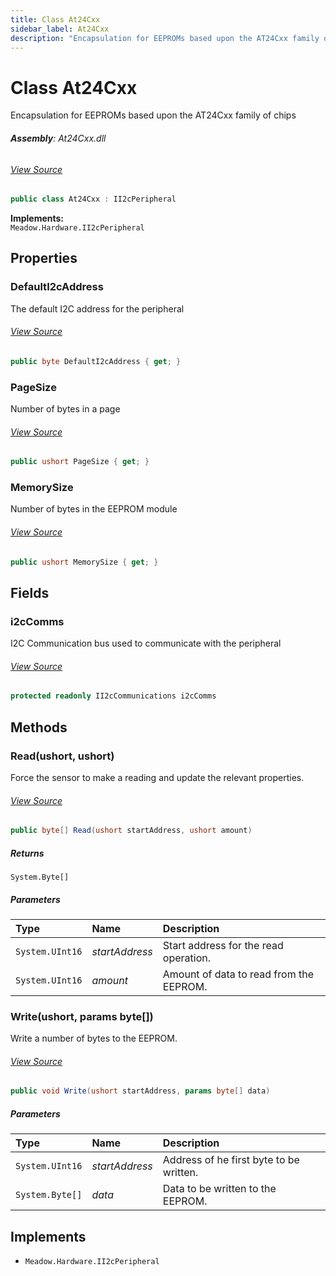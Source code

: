 ```yaml
---
title: Class At24Cxx
sidebar_label: At24Cxx
description: "Encapsulation for EEPROMs based upon the AT24Cxx family of chips"
---
```

# Class At24Cxx
Encapsulation for EEPROMs based upon the AT24Cxx family of chips

###### **Assembly**: At24Cxx.dll
###### [View Source](https://github.com/WildernessLabs/Meadow.Foundation.git/blob/develop/Source/Meadow.Foundation.Peripherals/ICs.EEPROM.At24Cxx/Driver/At24Cxx.Enums.cs#L3)
```csharp title="Declaration"
public class At24Cxx : II2cPeripheral
```
**Implements:**  
`Meadow.Hardware.II2cPeripheral`

## Properties
### DefaultI2cAddress
The default I2C address for the peripheral
###### [View Source](https://github.com/WildernessLabs/Meadow.Foundation.git/blob/develop/Source/Meadow.Foundation.Peripherals/ICs.EEPROM.At24Cxx/Driver/At24Cxx.cs#L15)
```csharp title="Declaration"
public byte DefaultI2cAddress { get; }
```
### PageSize
Number of bytes in a page
###### [View Source](https://github.com/WildernessLabs/Meadow.Foundation.git/blob/develop/Source/Meadow.Foundation.Peripherals/ICs.EEPROM.At24Cxx/Driver/At24Cxx.cs#L25)
```csharp title="Declaration"
public ushort PageSize { get; }
```
### MemorySize
Number of bytes in the EEPROM module
###### [View Source](https://github.com/WildernessLabs/Meadow.Foundation.git/blob/develop/Source/Meadow.Foundation.Peripherals/ICs.EEPROM.At24Cxx/Driver/At24Cxx.cs#L30)
```csharp title="Declaration"
public ushort MemorySize { get; }
```
## Fields
### i2cComms
I2C Communication bus used to communicate with the peripheral
###### [View Source](https://github.com/WildernessLabs/Meadow.Foundation.git/blob/develop/Source/Meadow.Foundation.Peripherals/ICs.EEPROM.At24Cxx/Driver/At24Cxx.cs#L20)
```csharp title="Declaration"
protected readonly II2cCommunications i2cComms
```
## Methods
### Read(ushort, ushort)
Force the sensor to make a reading and update the relevant properties.
###### [View Source](https://github.com/WildernessLabs/Meadow.Foundation.git/blob/develop/Source/Meadow.Foundation.Peripherals/ICs.EEPROM.At24Cxx/Driver/At24Cxx.cs#L81)
```csharp title="Declaration"
public byte[] Read(ushort startAddress, ushort amount)
```

##### Returns

`System.Byte[]`

##### Parameters

| Type | Name | Description |
|:--- |:--- |:--- |
| `System.UInt16` | *startAddress* | Start address for the read operation. |
| `System.UInt16` | *amount* | Amount of data to read from the EEPROM. |

### Write(ushort, params byte[])
Write a number of bytes to the EEPROM.
###### [View Source](https://github.com/WildernessLabs/Meadow.Foundation.git/blob/develop/Source/Meadow.Foundation.Peripherals/ICs.EEPROM.At24Cxx/Driver/At24Cxx.cs#L101)
```csharp title="Declaration"
public void Write(ushort startAddress, params byte[] data)
```

##### Parameters

| Type | Name | Description |
|:--- |:--- |:--- |
| `System.UInt16` | *startAddress* | Address of he first byte to be written. |
| `System.Byte[]` | *data* | Data to be written to the EEPROM. |


## Implements

* `Meadow.Hardware.II2cPeripheral`
